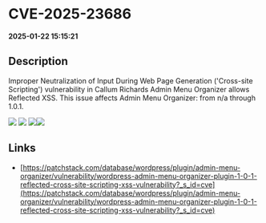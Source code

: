 # CVE-2025-23686

**2025-01-22 15:15:21**

## Description
Improper Neutralization of Input During Web Page Generation ('Cross-site Scripting') vulnerability in Callum Richards Admin Menu Organizer allows Reflected XSS. This issue affects Admin Menu Organizer: from n/a through 1.0.1.

![](https://img.shields.io/static/v1?label=Score&message=7.1&color=red)
![](https://img.shields.io/static/v1?label=Severity&message=HIGH&color=red)
![](https://img.shields.io/static/v1?label=CWE&message=XSS&color=green)![](https://img.shields.io/static/v1?label=CWE&message=SQL&color=green)

## Links
- [https://patchstack.com/database/wordpress/plugin/admin-menu-organizer/vulnerability/wordpress-admin-menu-organizer-plugin-1-0-1-reflected-cross-site-scripting-xss-vulnerability?_s_id=cve](https://patchstack.com/database/wordpress/plugin/admin-menu-organizer/vulnerability/wordpress-admin-menu-organizer-plugin-1-0-1-reflected-cross-site-scripting-xss-vulnerability?_s_id=cve)
